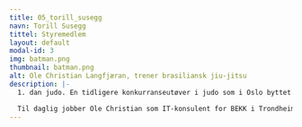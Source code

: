 ```yaml
---
title: 05_torill_susegg
navn: Torill Susegg
tittel: Styremedlem
layout: default
modal-id: 3
img: batman.png
thumbnail: batman.png
alt: Ole Christian Langfjæran, trener brasiliansk jiu-jitsu
description: |-
  1. dan judo. En tidligere konkurranseutøver i judo som i Oslo byttet beite og begynte med brasiliansk jiu-jitsu. Ole Christian leder nybegynnerkurset for BJJ med gi(drakt)

  Til daglig jobber Ole Christian som IT-konsulent for BEKK i Trondheim.
---
```


